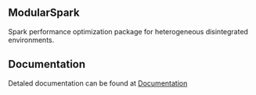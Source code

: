 ## ModularSpark
Spark performance optimization package for heterogeneous disintegrated environments.

## Documentation
Detaled documentation can be found at [Documentation](docs/README.md)
